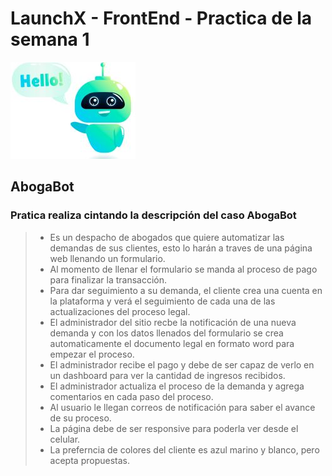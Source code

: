 # LaunchX - FrontEnd - Practica de la semana 1
![AbogaBot](resources/bot.jpg)

## AbogaBot

### Pratica realiza cintando la descripción del caso AbogaBot

> - Es un despacho de abogados que quiere automatizar las demandas de sus clientes, esto lo harán a  traves de una página web llenando un formulario.
> - Al momento de llenar el formulario se manda al proceso de pago para finalizar la transacción.
> - Para dar seguimiento a su demanda, el cliente crea una cuenta en la plataforma y verá el 
seguimiento de cada una de las actualizaciones del proceso legal.
> - El administrador del sitio recbe la notificación de una nueva demanda y con los datos llenados del formulario se crea automaticamente el documento legal en formato word para empezar el proceso.
> - El administrador recibe el pago y debe de ser capaz de verlo en un dashboard para ver la cantidad de ingresos recibidos.
> - El administrador actualiza el proceso de la demanda y agrega comentarios en cada paso del proceso.
> - Al usuario le llegan correos de notificación para saber el avance de su proceso.
> - La página debe de ser responsive para poderla ver desde el celular.
> - La preferncia de colores del cliente es azul marino y blanco, pero acepta propuestas.